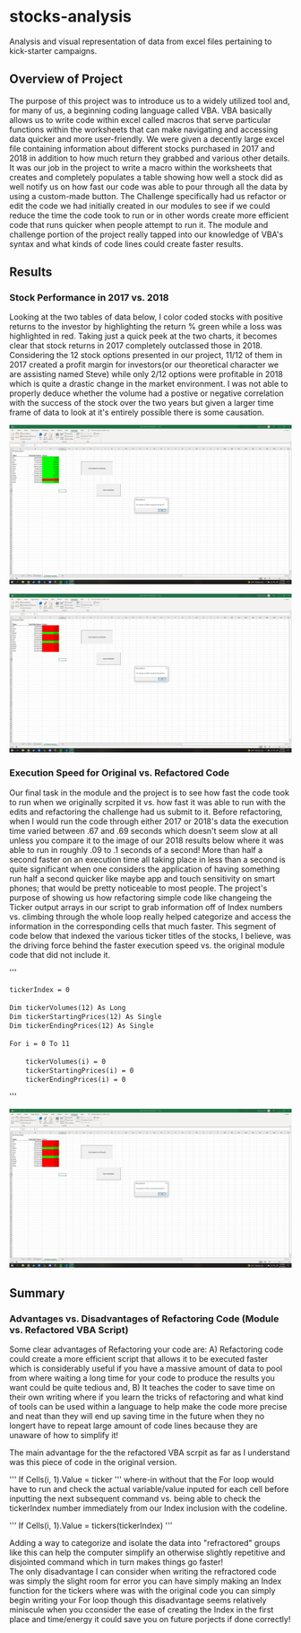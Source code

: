# stocks-analysis

Analysis and visual representation of data from excel files pertaining to kick-starter campaigns.

## Overview of Project
The purpose of this project was to introduce us to a widely utilized tool and, for many of us, a beginning coding language called VBA.  VBA basically allows us to write code within excel called macros that serve particular functions within the worksheets that can make navigating and accessing data quicker and more user-friendly.  We were given a decently large excel file containing information about different stocks purchased in 2017 and 2018 in addition to how much return they grabbed and various other details.  It was our job in the project to write a macro within the worksheets that creates and completely populates a table showing how well a stock did as well notify us on how fast our code was able to pour through all the data by using a custom-made button.  The Challenge specifically had us refactor or edit the code we had initially created in our modules to see if we could reduce the time the code took to run or in other words create more efficient code that runs quicker when people attempt to run it.  The module and challenge portion of the project really tapped into our knowledge of VBA's syntax and what kinds of code lines could create faster results.   

## Results

### Stock Performance in 2017 vs. 2018
Looking at the two tables of data below, I color coded stocks with positive returns to the investor by highlighting the return % green while a loss was highlighted in red.  Taking just a quick peek at the two charts, it becomes clear that stock returns in 2017 completely outclassed those in 2018.  Considering the 12 stock options presented in our project, 11/12 of them in 2017 created a profit margin for investors(or our theoretical character we are assisting named Steve) while only 2/12 options were profitable in 2018 which is quite a drastic change in the market environment.  I was not able to properly deduce whether the volume had a postive or negative correlation with the success of the stock over the two years but given a larger time frame of data to look at it's entirely possible there is some causation.


![2017stockperformance](resourcesChallenge2/VBA_Challenge_2017.png)

![2018stockperformance](resourcesChallenge2/VBA_Challenge_2018.png)


### Execution Speed for Original vs. Refactored Code
Our final task in the module and the project is to see how fast the code took to run when we originally scrpited it vs. how fast it was able to run with the edits and refactoring the challenge had us submit to it.  Before refactoring, when I would run the code through either 2017 or 2018's data the execution time varied between .67 and .69 seconds which doesn't seem slow at all unless you compare it to the image of our 2018 results below where it was able to run in roughly .09 to .1 seconds of a second!  More than half a second faster on an execution time all taking place in less than a second is quite significant when one considers the application of having something run half a second quicker like maybe app and touch sensitivity on smart phones; that would be pretty noticeable to most people.  The project's purpose of showing us how refactoring simple code like changeing the Ticker output arrays in our script to grab information off of Index numbers vs. climbing through the whole loop really helped categorize and access the information in the corresponding cells that much faster.  This segment of code below that indexed the various ticker titles of the stocks, I believe, was the driving force behind the faster execution speed vs. the original module code that did not include it.

'''

    tickerIndex = 0

    Dim tickerVolumes(12) As Long
    Dim tickerStartingPrices(12) As Single
    Dim tickerEndingPrices(12) As Single
    
    For i = 0 To 11

        tickerVolumes(i) = 0
        tickerStartingPrices(i) = 0
        tickerEndingPrices(i) = 0
'''



![2018stockperformance](resourcesChallenge2/VBA_Challenge_2018.png)



## Summary


### Advantages vs. Disadvantages of Refactoring Code (Module vs. Refactored VBA Script)

Some clear advantages of Refactoring your code are: A) Refactoring code could create a more efficient script that allows it to be executed faster which is considerably useful if you have a massive amount of data to pool from where waiting a long time for your code to produce the results you want could be quite tedious and, B) It teaches the coder to save time on their own writing where if you learn the tricks of refactoring and what kind of tools can be used within a language to help make the code more precise and neat than they will end up saving time in the future when they no longert have to repeat large amount of code lines because they are unaware of how to simplify it!

The main advantage for the the refactored VBA scrpit as far as I understand was this piece of code in the original version. 

'''
    If Cells(i, 1).Value = ticker
'''
where-in without that the For loop would have to run and check the actual variable/value inputed for each cell before inputting the next subsequent command vs. being able to check the tickerIndex number immediately from our Index inclusion with the codeline.

'''
    If Cells(i, 1).Value = tickers(tickerIndex)
'''

Adding a way to categorize and isolate the data into "refractored" groups like this can help the computer simplify an otherwise slightly repetitive and disjointed command which in turn makes things go faster!  
The only disadvantage I can consider when writing the refractored code was simply the slight room for error you can have simply making an Index function for the tickers where was with the original code you can simply begin writing your For loop though this disadvantage seems relatively miniscule when you cconsider the ease of creating the Index in the first place and time/energy it could save you on future porjects if done correctly!
